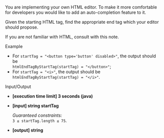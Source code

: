 
You are implementing your own HTML editor. To make it more comfortable for developers you would like to add an auto-completion feature to it.

Given the starting HTML tag, find the appropriate end tag which your editor should propose.

If you are not familiar with HTML, consult with  this note.

Example

-   For  `startTag = "<button type='button' disabled>"`, the output should be  
    `htmlEndTagByStartTag(startTag) = "</button>"`;
-   For  `startTag = "<i>"`, the output should be  
    `htmlEndTagByStartTag(startTag) = "</i>"`.

Input/Output

-   **[execution time limit] 3 seconds (java)**
    
-   **[input] string startTag**
    
    _Guaranteed constraints:_  
    `3 ≤ startTag.length ≤ 75`.
    
-   **[output] string**